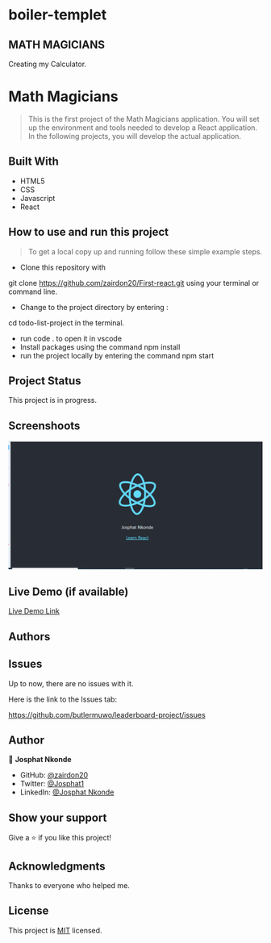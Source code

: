 # boiler-templet

## MATH MAGICIANS

Creating my Calculator.

# Math Magicians
> This is the first project of the Math Magicians application. You will set up the environment and tools needed to develop a React application. In the following projects, you will develop the actual application.

## Built With

- HTML5
- CSS
- Javascript
- React

## How to use and run this project

>To get a local copy up and running follow these simple example steps.

- Clone this repository with

git clone https://github.com/zairdon20/First-react.git using your terminal or command line.

- Change to the project directory by entering :

cd todo-list-project in the terminal.

- run code . to open it in vscode
- Install packages using the command npm install
- run the project locally by entering the command npm start



## Project Status
This project is in progress.

## Screenshoots
![screenshot](src\assets\React1.png)
## Live Demo (if available)

[Live Demo Link](https://livedemo.com)
## Authors

## Issues

Up to now, there are no issues with it.

Here is the link to the Issues tab:

https://github.com/butlermuwo/leaderboard-project/issues

## Author

👤 **Josphat Nkonde**

- GitHub: [@zairdon20](https://github.com/zairdon20)
- Twitter: [@Josphat1](https://twitter.com/Josphat1)
- LinkedIn: [@Josphat Nkonde](https://www.linkedin.com/in/josphat-nkonde-092510183/)

## Show your support

Give a ⭐️ if you like this project!

## Acknowledgments

Thanks to everyone who helped me.

## License
This project is [MIT](./MIT.md) licensed.

